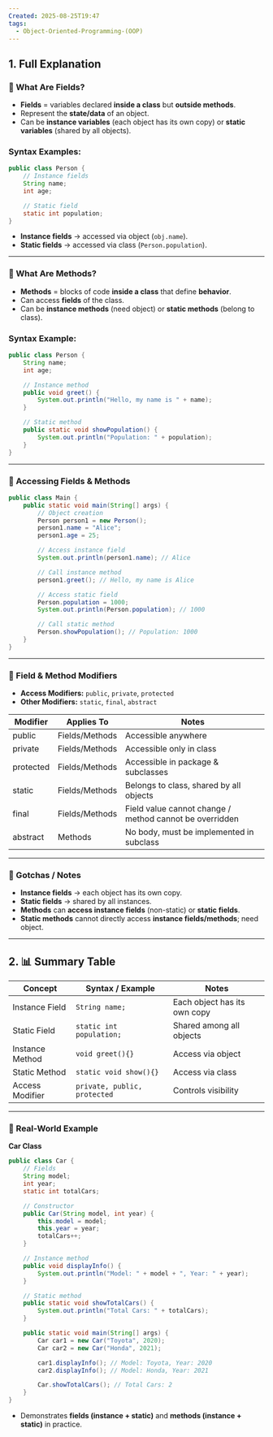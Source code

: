 ```yaml
---
Created: 2025-08-25T19:47
tags:
  - Object-Oriented-Programming-(OOP)
---
```

## 1. Full Explanation

### 🔹 What Are Fields?

- **Fields** = variables declared **inside a class** but **outside methods**.
- Represent the **state/data** of an object.
- Can be **instance variables** (each object has its own copy) or **static variables** (shared by all objects).

### Syntax Examples:

```Java
public class Person {
    // Instance fields
    String name;
    int age;

    // Static field
    static int population;
}

```

- **Instance fields** → accessed via object (`obj.name`).
- **Static fields** → accessed via class (`Person.population`).

---

### 🔹 What Are Methods?

- **Methods** = blocks of code **inside a class** that define **behavior**.
- Can access **fields** of the class.
- Can be **instance methods** (need object) or **static methods** (belong to class).

### Syntax Example:

```Java
public class Person {
    String name;
    int age;

    // Instance method
    public void greet() {
        System.out.println("Hello, my name is " + name);
    }

    // Static method
    public static void showPopulation() {
        System.out.println("Population: " + population);
    }
}

```

---

### 🔹 Accessing Fields & Methods

```Java
public class Main {
    public static void main(String[] args) {
        // Object creation
        Person person1 = new Person();
        person1.name = "Alice";
        person1.age = 25;

        // Access instance field
        System.out.println(person1.name); // Alice

        // Call instance method
        person1.greet(); // Hello, my name is Alice

        // Access static field
        Person.population = 1000;
        System.out.println(Person.population); // 1000

        // Call static method
        Person.showPopulation(); // Population: 1000
    }
}

```

---

### 🔹 Field & Method Modifiers

- **Access Modifiers:** `public`, `private`, `protected`
- **Other Modifiers:** `static`, `final`, `abstract`

|Modifier|Applies To|Notes|
|---|---|---|
|public|Fields/Methods|Accessible anywhere|
|private|Fields/Methods|Accessible only in class|
|protected|Fields/Methods|Accessible in package & subclasses|
|static|Fields/Methods|Belongs to class, shared by all objects|
|final|Fields/Methods|Field value cannot change / method cannot be overridden|
|abstract|Methods|No body, must be implemented in subclass|

---

### 🔹 Gotchas / Notes

- **Instance fields** → each object has its own copy.
- **Static fields** → shared by all instances.
- **Methods** can **access instance fields** (non-static) or **static fields**.
- **Static methods** cannot directly access **instance fields/methods**; need object.

---

## 2. 📊 Summary Table

|Concept|Syntax / Example|Notes|
|---|---|---|
|Instance Field|`String name;`|Each object has its own copy|
|Static Field|`static int population;`|Shared among all objects|
|Instance Method|`void greet(){}`|Access via object|
|Static Method|`static void show(){}`|Access via class|
|Access Modifier|`private, public, protected`|Controls visibility|

---

### 🔹 Real-World Example

**Car Class**

```Java
public class Car {
    // Fields
    String model;
    int year;
    static int totalCars;

    // Constructor
    public Car(String model, int year) {
        this.model = model;
        this.year = year;
        totalCars++;
    }

    // Instance method
    public void displayInfo() {
        System.out.println("Model: " + model + ", Year: " + year);
    }

    // Static method
    public static void showTotalCars() {
        System.out.println("Total Cars: " + totalCars);
    }

    public static void main(String[] args) {
        Car car1 = new Car("Toyota", 2020);
        Car car2 = new Car("Honda", 2021);

        car1.displayInfo(); // Model: Toyota, Year: 2020
        car2.displayInfo(); // Model: Honda, Year: 2021

        Car.showTotalCars(); // Total Cars: 2
    }
}

```

- Demonstrates **fields (instance + static)** and **methods (instance + static)** in practice.